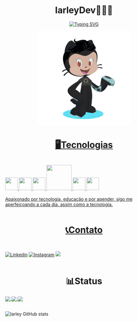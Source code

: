 
<h1 align="center">IarleyDev👨🏻‍💻</h1>

<p align="center">
 <a href="https://git.io/typing-svg"><img src="https://readme-typing-svg.herokuapp.com?lines=Eat;Code;Sleep;Repeat!&font=Verdana&duration=2000&pause=100&color=11B4F7&center=true&width=280&height=40" alt="Typing SVG" />
</p>

<p align="center">
    <img src="image/octocat-1723957010045.png" alt="" width="300px">
    </img>
</p>

<h1 align="center">
🖥️Tecnologias
</h1>

<div style= "display: inline_block"><br/>
    <img loading="lazy" src="https://cdn.jsdelivr.net/gh/devicons/devicon@latest/icons/html5/html5-plain.svg" height="40" width="40" />
    <img loading="lazy" src="https://cdn.jsdelivr.net/gh/devicons/devicon@latest/icons/css3/css3-plain.svg" height="40" width="40" />
    <img loading="lazy" src="https://cdn.jsdelivr.net/gh/devicons/devicon@latest/icons/javascript/javascript-plain.svg" height="40" width="40" />
    <img src="https://cdn.jsdelivr.net/gh/devicons/devicon@latest/icons/java/java-original-wordmark.svg" width="80" height="80" />
    <img loading="lazy" src="https://cdn.jsdelivr.net/gh/devicons/devicon@latest/icons/git/git-original.svg" height="40" width="40" />
    <img loading="lazy" src="https://cdn.jsdelivr.net/gh/devicons/devicon@latest/icons/python/python-original.svg" height="40" width="40" />

</div><br/>
Apaixonado por tecnologia, educação e por apender, sigo me aperfeiçoando a cada dia, assim como a tecnologia.

<br>
<br>

<h1 align="center">
📞Contato
</h1>

<br>

[![Linkedin](https://img.shields.io/badge/LinkedIn-0077B5?style=for-the-badge&logo=linkedin&logoColor=white)](https://www.linkedin.com/in/iarley-souza/)
[![Instagram](https://img.shields.io/badge/Instagram-E4405F?style=for-the-badge&logo=instagram&logoColor=white)](https://www.instagram.com/souza_iarlle/)
<a href = "maito:iarleysouza615@gmail.com"><img loading="lazy" src="https://img.shields.io/badge/Gmail-D14836?style=for-the-badge&logo=gmail&logoColor=white" target="_blank"></a>
<br>
<br>
<h1 align="center">
📊Status
</h1>

<a href="https://github.com/IarleySouza">
<img align="center" src="http://github-profile-summary-cards.vercel.app/api/cards/stats?username=IarleySouza&theme=github_dark" width="32.5%">
<img align="center" src="http://github-profile-summary-cards.vercel.app/api/cards/repos-per-language?username=IarleySouza&theme=github_dark" width="32.5%">
<img align="center" src="http://github-profile-summary-cards.vercel.app/api/cards/productive-time?username=IarleySouza&theme=github_dark&utcOffset=-3" width="32.5%"> 
</a>
<br> <br>

![Iarley GitHub stats](https://github-readme-stats.vercel.app/api?username=IarleySouza&show_icons=true&theme=tokyonight)


